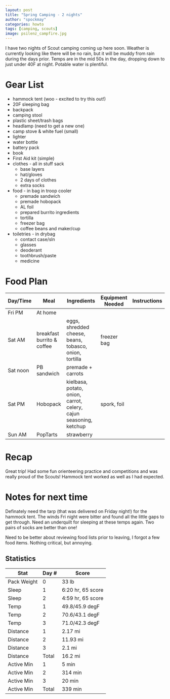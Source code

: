 ```yaml
---
layout: post
title: "Spring Camping - 2 nights"
author: "spockmay"
categories: howto
tags: [camping, scouts]
image: psilenz_campfire.jpg
---
```


I have two nights of Scout camping coming up here soon. Weather is currently looking like there will be no rain, but it will be muddy from rain during the days prior. Temps are in the mid 50s in the day, dropping down to just under 40F at night. Potable water is plentiful.

# Gear List
- hammock tent (woo - excited to try this out!)
- 20F sleeping bag
- backpack
- camping stool
- plastic sheet/trash bags
- headlamp (need to get a new one)
- camp stove & white fuel (small)
- lighter
- water bottle
- battery pack
- book
- First Aid kit (simple)
- clothes - all in stuff sack
  - base layers
  - hat/gloves
  - 2 days of clothes
  - extra socks
- food - in bag in troop cooler
  - premade sandwich
  - premade hobopack
  - AL foil
  - prepared burrito ingredients
  - tortilla
  - freezer bag
  - coffee beans and maker/cup
- toiletries - in drybag
  - contact case/sln
  - glasses
  - deoderant
  - toothbrush/paste
  - medicine
 
# Food Plan

| Day/Time | Meal | Ingredients | Equipment Needed | Instructions |
| -------- | ---- | ----------- | ---------------- | ------------ |
| Fri PM | At home |  |  |  |
| Sat AM | breakfast burrito & coffee | eggs, shredded cheese, beans, tobasco, onion, tortilla | freezer bag |  |
| Sat noon | PB sandwich | premade + carrots | | |
| Sat PM | Hobopack | kielbasa, potato, onion, carrot, celery, cajun seasoning, ketchup | spork, foil | | 
| Sun AM | PopTarts | strawberry | |  |

# Recap
Great trip! Had some fun orienteering practice and competitions and was really proud of the Scouts! Hammock tent worked as well as I had expected.

# Notes for next time
Definately need the tarp (that was delivered on Friday night!) for the hammock tent. The winds Fri night were bitter and found all the little gaps to get through. Need an underquilt for sleeping at these temps again. Two pairs of socks are better than one!

Need to be better about reviewing food lists prior to leaving, I forgot a few food items. Nothing critical, but annoying.

## Statistics

| Stat | Day # | Score |
| ---- | ----- | ----- |
| Pack Weight | 0 | 33 lb |
| Sleep | 1 | 6:20 hr, 65 score |
| Sleep | 2 | 4:59 hr, 65 score |
| Temp | 1 | 49.8/45.9 degF |
| Temp | 2 | 70.6/43.1 degF |
| Temp | 3 | 71.0/42.3 degF |
| Distance | 1 | 2.17 mi|
| Distance | 2 | 11.93 mi|
| Distance | 3 | 2.1 mi|
| Distance | Total | 16.2 mi|
| Active Min | 1 | 5 min|
| Active Min | 2 | 314 min|
| Active Min | 3 | 20 min|
| Active Min | Total | 339 min|
